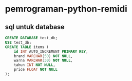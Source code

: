 # pemrograman-python-remidi
##  sql untuk database
```sql
CREATE DATABASE test_db;
USE test_db;
CREATE TABLE items (
    id INT AUTO_INCREMENT PRIMARY KEY,
    brand VARCHAR(50) NOT NULL,
    warna VARCHAR(30) NOT NULL,
    tahun INT NOT NULL,
    price FLOAT NOT NULL
);
```
